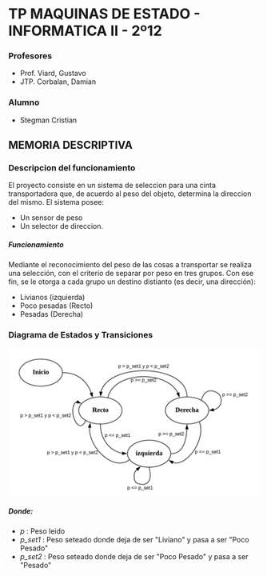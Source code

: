 # TP MAQUINAS DE ESTADO - INFORMATICA II - 2º12
### Profesores
- Prof. Viard, Gustavo
- JTP. Corbalan, Damian

### Alumno 
- Stegman Cristian

## MEMORIA DESCRIPTIVA
 
### Descripcion del funcionamiento
El proyecto consiste en un sistema de seleccion para una cinta transportadora que, de acuerdo al peso del objeto, determina la direccion del mismo.
El sistema posee:
- Un sensor de peso
- Un selector de direccion.

##### Funcionamiento
Mediante el reconocimiento del peso de las cosas a transportar se realiza una selección, con el criterio de separar por peso en tres grupos. Con ese fin, se le otorga a cada grupo un destino distianto (es decir, una dirección):
- Livianos (izquierda)
- Poco pesadas (Recto)
- Pesadas (Derecha)

### Diagrama de Estados y Transiciones

![alt text]( https://github.com/StegmanCristian/Cinta-Transportadora/blob/main/Recursos/diagrama%20de%20%20estados%20y%20transiciones%20.jpeg)

##### Donde:
- *p* : Peso leido
- *p_set1* : Peso seteado donde deja de ser "Liviano" y pasa a ser "Poco Pesado"
- *p_set2* : Peso seteado donde deja de ser "Poco Pesado" y pasa a ser "Pesado"

